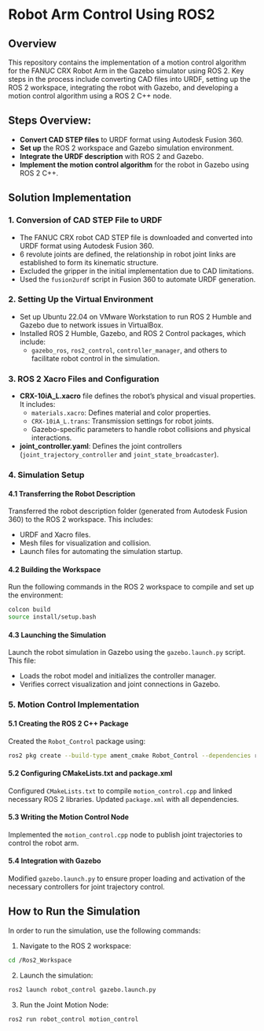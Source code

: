 # **Robot Arm Control Using ROS2**

## **Overview**
This repository contains the implementation of a motion control algorithm for the FANUC CRX Robot Arm in the Gazebo simulator using ROS 2. Key steps in the process include converting CAD files into URDF, setting up the ROS 2 workspace, integrating the robot with Gazebo, and developing a motion control algorithm using a ROS 2 C++ node.

## **Steps Overview:**
- **Convert CAD STEP files** to URDF format using Autodesk Fusion 360.
- **Set up** the ROS 2 workspace and Gazebo simulation environment.
- **Integrate the URDF description** with ROS 2 and Gazebo.
- **Implement the motion control algorithm** for the robot in Gazebo using ROS 2 C++.

## **Solution Implementation**

### **1. Conversion of CAD STEP File to URDF**
- The FANUC CRX robot CAD STEP file is downloaded and converted into URDF format using Autodesk Fusion 360.
- 6 revolute joints are defined, the relationship in robot joint links are established to form its kinematic structure.
- Excluded the gripper in the initial implementation due to CAD limitations.
- Used the `fusion2urdf` script in Fusion 360 to automate URDF generation.

### **2. Setting Up the Virtual Environment**
- Set up Ubuntu 22.04 on VMware Workstation to run ROS 2 Humble and Gazebo due to network issues in VirtualBox.
- Installed ROS 2 Humble, Gazebo, and ROS 2 Control packages, which include:
  - `gazebo_ros`, `ros2_control`, `controller_manager`, and others to facilitate robot control in the simulation.

### **3. ROS 2 Xacro Files and Configuration**
- **CRX-10iA_L.xacro** file defines the robot’s physical and visual properties. It includes:
  - `materials.xacro`: Defines material and color properties.
  - `CRX-10iA_L.trans`: Transmission settings for robot joints.
  - Gazebo-specific parameters to handle robot collisions and physical interactions.
- **joint_controller.yaml**: Defines the joint controllers (`joint_trajectory_controller` and `joint_state_broadcaster`).

### **4. Simulation Setup**

#### **4.1 Transferring the Robot Description**
Transferred the robot description folder (generated from Autodesk Fusion 360) to the ROS 2 workspace. This includes:
- URDF and Xacro files.
- Mesh files for visualization and collision.
- Launch files for automating the simulation startup.

#### **4.2 Building the Workspace**
Run the following commands in the ROS 2 workspace to compile and set up the environment:

```bash
colcon build
source install/setup.bash
```

#### **4.3 Launching the Simulation**
Launch the robot simulation in Gazebo using the `gazebo.launch.py` script. This file:
- Loads the robot model and initializes the controller manager.
- Verifies correct visualization and joint connections in Gazebo.

### **5. Motion Control Implementation**

#### **5.1 Creating the ROS 2 C++ Package**
Created the `Robot_Control` package using:

```bash
ros2 pkg create --build-type ament_cmake Robot_Control --dependencies rclcpp std_msgs sensor_msgs trajectory_msgs
```

#### **5.2 Configuring CMakeLists.txt and package.xml**
Configured `CMakeLists.txt` to compile `motion_control.cpp` and linked necessary ROS 2 libraries. Updated `package.xml` with all dependencies.

#### **5.3 Writing the Motion Control Node**
Implemented the `motion_control.cpp` node to publish joint trajectories to control the robot arm.

#### **5.4 Integration with Gazebo**
Modified `gazebo.launch.py` to ensure proper loading and activation of the necessary controllers for joint trajectory control.


## **How to Run the Simulation**
In order to run the simulation, use the following commands:

1. Navigate to the ROS 2 workspace:
```bash
cd /Ros2_Workspace
```

2. Launch the simulation:
```bash
ros2 launch robot_control gazebo.launch.py
```

3. Run the Joint Motion Node:
```bash
ros2 run robot_control motion_control
```


